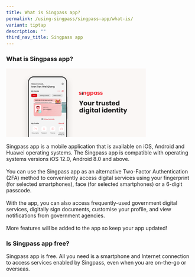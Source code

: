 ```yaml
---
title: What is Singpass app?
permalink: /using-singpass/singpass-app/what-is/
variant: tiptap
description: ""
third_nav_title: Singpass app
---
```

<h3>What is Singpass app?</h3>
<div class="isomer-image-wrapper">
<img style="width: 75%;" height="auto" width="100%" alt="singpass app home screen with text: singpass, your trusted digital identity" src="/images/singpass_app_feature_image.png">
</div>
<p>Singpass app is a mobile application that is available on iOS, Android
and Huawei operating systems. The Singpass app is compatible with operating
systems versions iOS 12.0, Android 8.0 and above.
<br>
<br>You can use the Singpass app as an alternative Two-Factor Authentication
(2FA) method to conveniently access digital services using your fingerprint
(for selected smartphones), face (for selected smartphones) or a 6-digit
passcode.
<br>
<br>With the app, you can also access frequently-used government digital services,
digitally sign documents, customise your profile, and view notifications
from government agencies.
<br>
<br>More features will be added to the app so keep your app updated!</p>
<p></p>
<h3>Is Singpass app free?</h3>
<p>Singpass app is free. All you need is a smartphone and Internet connection
to access services enabled by Singpass, even when you are on-the-go or
overseas.</p>